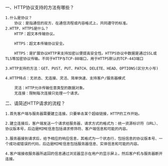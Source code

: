 一、HTTP协议支持的方法有哪些？

	1.什么是协议？
		协议：是指通信的双方，在通信流程或内容格式上，共同遵守的标准。
	2.HTTP、HTTPS是什么？
		HTTP：超文本传输协议。
		
		HTTPS：超文本传输协议安全。
		
		HTTPS：是扩展协议HTTP来支持加密以便提高安全性。HTTPS协议中数据是通过SSL或TLS等加密协议传输。不同于HTTP与TCP-80端口，用于HTTPS默认的TCP-443端口

	3.HTTP支持的方法：GET、PUST、PUT、PATCH、DELETE、HEAD、OPTIONS(区分大小写)

	4.HTTP特点：无状态、无连接、灵活、简单快速、支持客户/服务器模式
		
		灵活：HTTP允许传输任意类型的数据对象。
		无连接：限制每次连接只处理一个请求。


二、请简述HTTP请求的流程？

	1.首先客户端与服务器需要建立连接。只要单击某个超级链接，HTTP的工作开始。

	2.建立连接后，客户端发送一个请求给服务器，请求方式的格式为：统一资源标识符（URL）、协议版本号，后边是MIME信息包括请求修饰符、客户端信息和可能的内容。

	3.服务器接到请求后，给予相应的响应信息，其格式为一个状态行，包括信息的协议版本号、一个成功或错误的代码，后边是MIME信息包括服务器信息、实体信息和可能的内容。

	4.客户端接收服务器所返回的信息通过浏览器显示在用户的显示屏上，然后客户机与服务器断开连接。